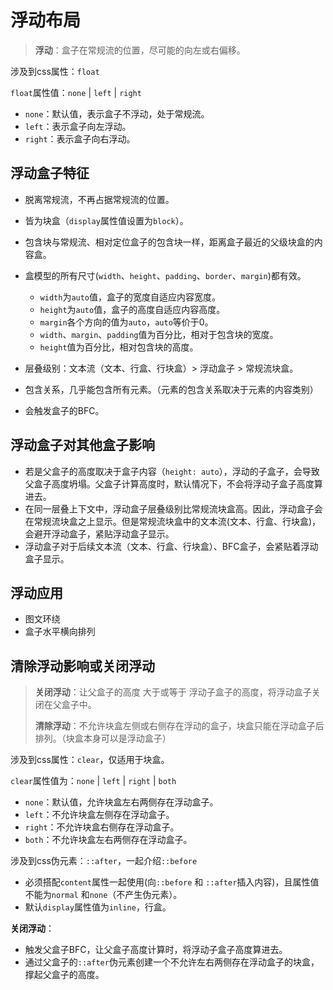 # 浮动布局

> **浮动**：盒子在常规流的位置，尽可能的向左或右偏移。

涉及到css属性：`float`

`float`属性值：`none` | `left` | `right`

- `none`：默认值，表示盒子不浮动，处于常规流。
- `left`：表示盒子向左浮动。
- `right`：表示盒子向右浮动。



## 浮动盒子特征

- 脱离常规流，不再占据常规流的位置。

- 皆为块盒（`display`属性值设置为`block`）。

- 包含块与常规流、相对定位盒子的包含块一样，距离盒子最近的父级块盒的内容盒。

- 盒模型的所有尺寸(`width`、`height`、`padding`、`border`、`margin`)都有效。

  - `width`为`auto`值，盒子的宽度自适应内容宽度。
  - `height`为`auto`值，盒子的高度自适应内容高度。
  - `margin`各个方向的值为`auto`，`auto`等价于0。
  - `width`、`margin`、`padding`值为百分比，相对于包含块的宽度。
  - `height`值为百分比，相对包含块的高度。

- 层叠级别：文本流（文本、行盒、行块盒）> 浮动盒子 > 常规流块盒。

- 包含关系，几乎能包含所有元素。（元素的包含关系取决于元素的内容类别）

- 会触发盒子的BFC。

  

## 浮动盒子对其他盒子影响

- 若是父盒子的高度取决于盒子内容（`height: auto`），浮动的子盒子，会导致父盒子高度坍塌。父盒子计算高度时，默认情况下，不会将浮动子盒子高度算进去。
- 在同一层叠上下文中，浮动盒子层叠级别比常规流块盒高。因此，浮动盒子会在常规流块盒之上显示。但是常规流块盒中的文本流(文本、行盒、行块盒)，会避开浮动盒子，紧贴浮动盒子显示。
- 浮动盒子对于后续文本流（文本、行盒、行块盒）、BFC盒子，会紧贴着浮动盒子显示。



## 浮动应用

- 图文环绕
- 盒子水平横向排列



## 清除浮动影响或关闭浮动

> **关闭浮动**：让父盒子的高度 大于或等于 浮动子盒子的高度，将浮动盒子关闭在父盒子中。
>
> **清除浮动**：不允许块盒左侧或右侧存在浮动的盒子，块盒只能在浮动盒子后排列。（块盒本身可以是浮动盒子）

涉及到css属性：`clear`，仅适用于块盒。

`clear`属性值为：`none` | `left` | `right` | `both`

- `none`：默认值，允许块盒左右两侧存在浮动盒子。
- `left`：不允许块盒左侧存在浮动盒子。
- `right`：不允许块盒右侧存在浮动盒子。
- `both`：不允许块盒左右两侧存在浮动盒子。

涉及到css伪元素：`::after`，一起介绍`::before`

- 必须搭配`content`属性一起使用(向`::before` 和 `::after`插入内容)，且属性值不能为`normal` 和`none`（不产生伪元素）。
- 默认`display`属性值为`inline`，行盒。



**关闭浮动**：

- 触发父盒子BFC，让父盒子高度计算时，将浮动子盒子高度算进去。
- 通过父盒子的`::after`伪元素创建一个不允许左右两侧存在浮动盒子的块盒，撑起父盒子的高度。

